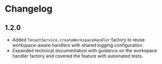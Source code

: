 # Changelog

## 1.2.0
- Added `TenantService.createWorkspaceHandler` factory to reuse workspace-aware handlers with shared logging configuration.
- Expanded technical documentation with guidance on the workspace handler factory and covered the feature with automated tests.
